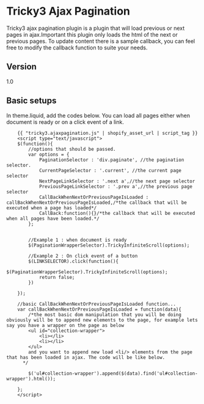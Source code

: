 Tricky3 Ajax Pagination
=========


Tricky3 ajax pagination plugin is a plugin that will load previous or next pages in ajax.Important this plugin only loads the html of the next or previous pages. To update content there is a sample callback, you can feel free to modify the callback function to suite your needs.

Version
----

1.0


Basic setups
--------------

In theme.liquid, add the codes below.
You can load all pages either when document is ready or on a click event of a link.
```
    {{ "tricky3.ajaxpagination.js" | shopify_asset_url | script_tag }}
    <script type="text/javascript">
	$(function(){
        //options that should be passed.
        var options = {
            PaginationSelector : 'div.paginate', //the pagination selector.
    		CurrentPageSelector : '.current', //the current page selector
			NextPageLinkSelector : '.next a',//the next page selector
			PreviousPageLinkSelector : '.prev a',//the previous page selector
			CallBackWhenNextOrPreviousPageIsLoaded : callBackWhenNextOrPreviousPageIsLoaded,/*the callback that will be executed when a page has loaded*/
			CallBack:function(){}/*the callback that will be executed when all pages have been loaded.*/
        };
        
    
        //Example 1 : when document is ready
		$(PaginationWrapperSelector).TrickyInfiniteScroll(options);
        
        //Example 2 : On click event of a button
        $(LINKSELECTOR).click(function(){
            $(PaginationWrapperSelector).TrickyInfiniteScroll(options);
            return false;
        })

	});
    
    //basic CallBackWhenNextOrPreviousPageIsLoaded function...
    var callBackWhenNextOrPreviousPageIsLoaded = function(data){
        /*the most basic dom manipulation that you will be doing obviously will be to append new elements to the page, for example lets say you have a wrapper on the page as below
        <ul id="collection-wrapper">
            <li></li>
            <li></li>
        </ul>
        and you want to append new load <li/> elements from the page that has been loaded in ajax. The code will be like below.
      */
        
		$('ul#collection-wrapper').append($(data).find('ul#collection-wrapper').html());
        
    };
    </script>

```
    